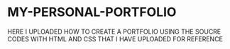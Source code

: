 # MY-PERSONAL-PORTFOLIO
HERE I UPLOADED HOW TO CREATE A PORTFOLIO USING THE SOUCRE CODES WITH HTML AND CSS THAT I HAVE UPLOADED FOR REFERENCE
